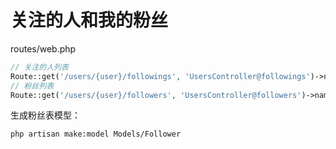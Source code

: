 # 关注的人和我的粉丝

routes/web.php
```php
// 关注的人列表
Route::get('/users/{user}/followings', 'UsersController@followings')->name('users.followings');
// 粉丝列表
Route::get('/users/{user}/followers', 'UsersController@followers')->name('users.followers');
```

生成粉丝表模型：
```bash
php artisan make:model Models/Follower
```

